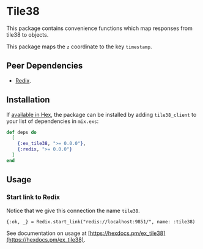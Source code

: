 # Tile38

This package contains convenience functions which map responses from tile38 to objects.

This package maps the `z` coordinate to the key `timestamp`.

## Peer Dependencies

- [Redix](https://github.com/whatyouhide/redix).

## Installation

If [available in Hex](https://hex.pm/docs/publish), the package can be installed
by adding `tile38_client` to your list of dependencies in `mix.exs`:

```elixir
def deps do
  [
    {:ex_tile38, ">= 0.0.0"},
    {:redix, ">= 0.0.0"}
  ]
end
```

## Usage

### Start link to Redix

Notice that we give this connection the name `tile38`.

```
{:ok, _} = Redix.start_link("redis://localhost:9851/", name: :tile38)
```

See documentation on usage at [https://hexdocs.pm/ex_tile38](https://hexdocs.pm/ex_tile38).

